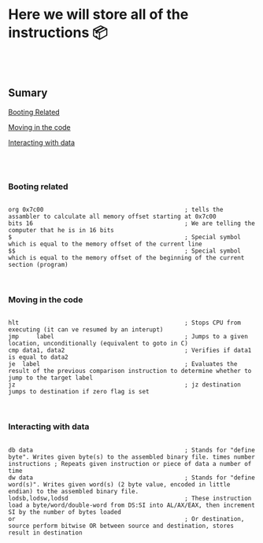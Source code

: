 # Here we will store all of the instructions 📦

<br />
<br />

## Sumary
[Booting Related](https://github.com/JacobJohnson089/Learning-Assembly/edit/main/Learning_Assembly/notes/00_Instructions.md#booting-related)

[Moving in the code](https://github.com/JacobJohnson089/Learning-Assembly/edit/main/Learning_Assembly/notes/00_Instructions.md#moving-in-the-code)

[Interacting with data](https://github.com/JacobJohnson089/Learning-Assembly/edit/main/Learning_Assembly/notes/00_Instructions.md#interacting-with-data)

<br />
<br />

### Booting related

```

org 0x7c00                                        ; tells the assambler to calculate all memory offset starting at 0x7c00
bits 16                                           ; We are telling the computer that he is in 16 bits
$                                                 ; Special symbol which is equal to the memory offset of the current line
$$                                                ; Special symbol which is equal to the memory offset of the beginning of the current section (program)

```

<br />

### Moving in the code

```

hlt                                               ; Stops CPU from executing (it can ve resumed by an interupt)
jmp     label                                     ; Jumps to a given location, unconditionally (equivalent to goto in C)
cmp data1, data2                                  ; Verifies if data1 is equal to data2
je  label                                         ; Evaluates the result of the previous comparison instruction to determine whether to jump to the target label
jz                                                ; jz destination jumps to destination if zero flag is set

```
<br />

### Interacting with data

```

db data                                           ; Stands for "define byte". Writes given byte(s) to the assembled binary file. times number instructions ; Repeats given instruction or piece of data a number of time
dw data                                           ; Stands for "define word(s)". Writes given word(s) (2 byte value, encoded in little endian) to the assembled binary file.
lodsb,lodsw,lodsd                                 ; These instruction load a byte/word/double-word from DS:SI into AL/AX/EAX, then increment SI by the number of bytes loaded
or                                                ; Or destination, source perform bitwise OR between source and destination, stores result in destination

```




